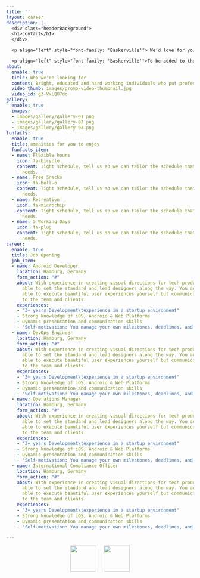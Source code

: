 ```yaml
---
title: ''
layout: career
description: |-
  <div class="headerBackground">
  <h1>contact</h1>
  </div>

  <p align="left" style="font-family: 'Baskerville'"> We’d love for you to join us in all our literary endeavors! Xylem has a close, hardworking staff of anywhere from 15-50 dedicated students interested in wide-ranging fields—from creative writing and publishing to finance and advertising to graphic design and communications. Since the mid-90s, Xylem has maintained a reputation for publishing some of the best creative work by students at the University of Michigan. Whether you’re interested in a leadership position as a member of our Executive Board, or if you would like to submit your own work for an opportunity to be a published writer or artist, or if you’d like a smaller role at one of the best student-run literary magazines on campus, Xylem is waiting for you. </p>

  <p align="left" style="font-family: 'Baskerville'">To be added to the Xylem staff email list for information about upcoming meetings and events, please email Clare Godfryd, the Editor-in-Chief, at goclare@umich.edu.</p>
about:
  enable: true
  title: Who we're looking for
  content: Bright, educated and hard working individuals who put professionalism first.
  video_thumb: images/promo-video-thumbnail.jpg
  video_id: g3-VxLQO7do
gallery:
  enable: true
  images:
  - images/gallery/gallery-01.png
  - images/gallery/gallery-02.png
  - images/gallery/gallery-03.png
funfacts:
  enable: true
  title: amenities for you to enjoy
  funfacts_item:
  - name: Flexible hours
    icon: fa-bicycle
    content: Tight schedule, tell us so we can tailor the schedule that fits your
      needs.
  - name: Free Snacks
    icon: fa-bell-o
    content: Tight schedule, tell us so we can tailor the schedule that fits your
      needs.
  - name: Recreation
    icon: fa-microchip
    content: Tight schedule, tell us so we can tailor the schedule that fits your
      needs.
  - name: 5 Working Days
    icon: fa-plug
    content: Tight schedule, tell us so we can tailor the schedule that fits your
      needs.
career:
  enable: true
  title: Job Opening
  job_item:
  - name: Android Developer
    location: Hamburg, Germany
    form_action: "#"
    about: With experience in creating visual directions for tech products, you are
      able to set the standard and lead designers along the way. You are not only
      able to execute beautiful user experiences yourself but communicate those concepts
      to the team and clients.
    experiences:
    - "3+ years Development\texperience in a startup environment"
    - Strong knowledge of iOS, Android & Web Platforms
    - Dynamic presentation and communication skills
    - 'Self-motivation: You manage your own milestones, deadlines, and priorities'
  - name: DevOps Engineer
    location: Hamburg, Germany
    form_action: "#"
    about: With experience in creating visual directions for tech products, you are
      able to set the standard and lead designers along the way. You are not only
      able to execute beautiful user experiences yourself but communicate those concepts
      to the team and clients.
    experiences:
    - "3+ years Development\texperience in a startup environment"
    - Strong knowledge of iOS, Android & Web Platforms
    - Dynamic presentation and communication skills
    - 'Self-motivation: You manage your own milestones, deadlines, and priorities'
  - name: Operations Manager
    location: Hamburg, Germany
    form_action: "#"
    about: With experience in creating visual directions for tech products, you are
      able to set the standard and lead designers along the way. You are not only
      able to execute beautiful user experiences yourself but communicate those concepts
      to the team and clients.
    experiences:
    - "3+ years Development\texperience in a startup environment"
    - Strong knowledge of iOS, Android & Web Platforms
    - Dynamic presentation and communication skills
    - 'Self-motivation: You manage your own milestones, deadlines, and priorities'
  - name: International Compliance Officer
    location: Hamburg, Germany
    form_action: "#"
    about: With experience in creating visual directions for tech products, you are
      able to set the standard and lead designers along the way. You are not only
      able to execute beautiful user experiences yourself but communicate those concepts
      to the team and clients.
    experiences:
    - "3+ years Development\texperience in a startup environment"
    - Strong knowledge of iOS, Android & Web Platforms
    - Dynamic presentation and communication skills
    - 'Self-motivation: You manage your own milestones, deadlines, and priorities'

---
```

<div style="display:flex;justify-content:center;align-items:center">
  	<style type="text/css" scoped>
    .fbIcon {
    	height: 70px;
      	width: auto;
      	margin-right: 10px;
    }
    .igIcon {
    	height: 70px;
      	width: auto;
      	margin-left: 10px;
    }
  	</style>
	<a href="https://www.facebook.com/xylemlitmag/">
      <img src="/images/facebook-logo.svg" class="fbIcon" />
  	</a>
	<a href="https://www.instagram.com/xylemlitmag/">
      <img src="/images/instagram-logo.svg" class="igIcon" />
  	</a>
</div>